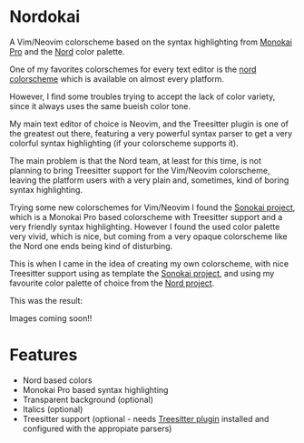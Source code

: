 # Nordokai
A Vim/Neovim colorscheme based on the syntax highlighting from [Monokai Pro](https://monokai.pro/vscode) and the [Nord](https://www.nordtheme.com/) color palette.

One of my favorites colorschemes for every text editor is the [nord colorscheme](https://www.nordtheme.com/ports) which is available on almost every platform.

However, I find some troubles trying to accept the lack of color variety, since it always uses the same bueish color tone.

My main text editor of choice is Neovim, and the Treesitter plugin is one of the greatest out there, featuring a very powerful syntax parser to get a very colorful syntax highlighting (if your colorscheme supports it).

The main problem is that the Nord team, at least for this time, is not planning to bring Treesitter support for the Vim/Neovim colorscheme, leaving the platform users with a very plain and, sometimes, kind of boring syntax highlighting.

Trying some new colorschemes for Vim/Neovim I found the [Sonokai project](https://github.com/sainnhe/sonokai), which is a Monokai Pro based colorscheme with Treesitter support and a very friendly syntax highlighting. However I found the used color palette very vivid, which is nice, but coming from a very opaque colorscheme like the Nord one ends being kind of disturbing.

This is when I came in the idea of creating my own colorscheme, with nice Treesitter support using as template the [Sonokai project](https://github.com/sainnhe/sonokai), and using my favourite color palette of choice from the [Nord project](https://www.nordtheme.com/).

This was the result:

Images coming soon!!

# Features
* Nord based colors
* Monokai Pro based syntax highlighting
* Transparent background (optional)
* Italics (optional)
* Treesitter support (optional - needs [Treesitter plugin](https://github.com/nvim-treesitter/nvim-treesitter) installed and configured with the appropiate parsers)
